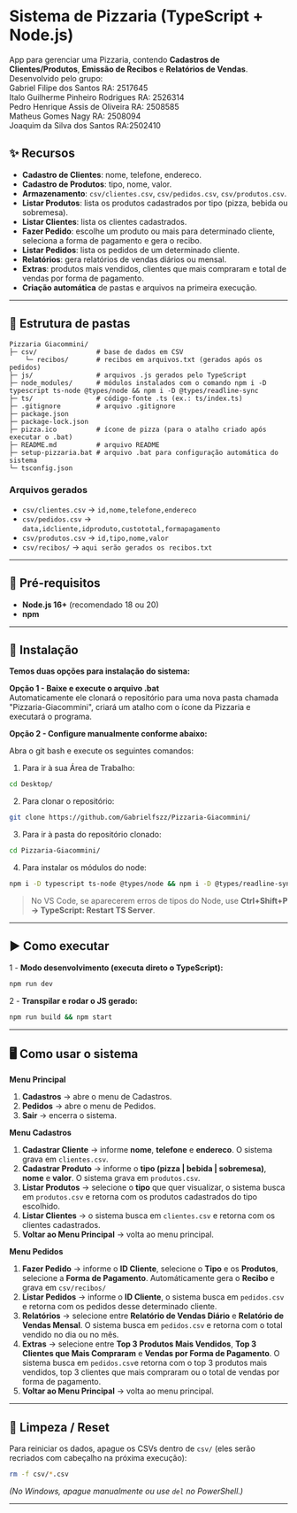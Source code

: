 # Sistema de Pizzaria (TypeScript + Node.js)

App para gerenciar uma Pizzaria, contendo **Cadastros de Clientes/Produtos**, **Emissão de Recibos** e **Relatórios de Vendas**.  
Desenvolvido pelo grupo:  
Gabriel Filipe dos Santos RA: 2517645  
Italo Guilherme Pinheiro Rodrigues RA: 2526314  
Pedro Henrique Assis de Oliveira RA: 2508585  
Matheus Gomes Nagy RA: 2508094   
Joaquim da Silva dos Santos RA:2502410

## ✨ Recursos

* **Cadastro de Clientes**: nome, telefone, endereco.
* **Cadastro de Produtos**: tipo, nome, valor.
* **Armazenamento**: `csv/clientes.csv`, `csv/pedidos.csv`, `csv/produtos.csv`.
* **Listar Produtos**: lista os produtos cadastrados por tipo (pizza, bebida ou sobremesa).
* **Listar Clientes**: lista os clientes cadastrados.
* **Fazer Pedido**: escolhe um produto ou mais para determinado cliente, seleciona a forma de pagamento e gera o recibo.
* **Listar Pedidos**: lista os pedidos de um determinado cliente.
* **Relatórios**: gera relatórios de vendas diários ou mensal.
* **Extras**: produtos mais vendidos, clientes que mais compraram e total de vendas por forma de pagamento.
* **Criação automática** de pastas e arquivos na primeira execução.

---

## 📁 Estrutura de pastas

```
Pizzaria Giacommini/
├─ csv/               # base de dados em CSV
    └─ recibos/       # recibos em arquivos.txt (gerados após os pedidos)
├─ js/                # arquivos .js gerados pelo TypeScript
├─ node_modules/      # módulos instalados com o comando npm i -D typescript ts-node @types/node && npm i -D @types/readline-sync
├─ ts/                # código-fonte .ts (ex.: ts/index.ts)
├─ .gitignore         # arquivo .gitignore
├─ package.json      
├─ package-lock.json  
├─ pizza.ico          # ícone de pizza (para o atalho criado após executar o .bat)
├─ README.md          # arquivo README
├─ setup-pizzaria.bat # arquivo .bat para configuração automática do sistema
└─ tsconfig.json      
```

### Arquivos gerados

* `csv/clientes.csv`  → `id,nome,telefone,endereco`
* `csv/pedidos.csv`    → `data,idcliente,idproduto,custototal,formapagamento`
* `csv/produtos.csv`    → `id,tipo,nome,valor`
* `csv/recibos/`    → `aqui serão gerados os recibos.txt`
---

## 🔧 Pré-requisitos

* **Node.js 16+** (recomendado 18 ou 20)
* **npm**

---

## 🚀 Instalação

**Temos duas opções para instalação do sistema:**

**Opção 1 - Baixe e execute o arquivo .bat**    
Automaticamente ele clonará o repositório para uma nova pasta chamada "Pizzaria-Giacommini", criará um atalho com o ícone da Pizzaria e executará o programa.

**Opção 2 - Configure manualmente conforme abaixo:**  

Abra o git bash e execute os seguintes comandos:

1. Para ir à sua Área de Trabalho:
```bash
cd Desktop/
```
2. Para clonar o repositório:
```bash
git clone https://github.com/Gabrielfszz/Pizzaria-Giacommini/
```
3. Para ir à pasta do repositório clonado:
```bash
cd Pizzaria-Giacommini/
```
4. Para instalar os módulos do node:
```bash
npm i -D typescript ts-node @types/node && npm i -D @types/readline-sync
```

> No VS Code, se aparecerem erros de tipos do Node, use **Ctrl+Shift+P → TypeScript: Restart TS Server**.

---

## ▶️ Como executar  

1 - **Modo desenvolvimento (executa direto o TypeScript):**

```bash
npm run dev
```

2 - **Transpilar e rodar o JS gerado:**

```bash
npm run build && npm start
```

---

## 🖥️ Como usar o sistema  

 **Menu Principal**  
1. **Cadastros** → abre o menu de Cadastros.  
2. **Pedidos** → abre o menu de Pedidos.  
3. **Sair** → encerra o sistema.  

 **Menu Cadastros**    
1. **Cadastrar Cliente** → informe **nome**, **telefone** e **endereco**. O sistema grava em `clientes.csv`.
2. **Cadastrar Produto** → informe o **tipo (pizza | bebida | sobremesa)**, **nome** e **valor**. O sistema grava em `produtos.csv`.
3. **Listar Produtos** → selecione o **tipo** que quer visualizar, o sistema busca em `produtos.csv` e retorna com os produtos cadastrados do tipo escolhido.
4. **Listar Clientes** → o sistema busca em `clientes.csv` e retorna com os clientes cadastrados.
5. **Voltar ao Menu Principal** → volta ao menu principal.

 **Menu Pedidos**
1. **Fazer Pedido** → informe o **ID Cliente**, selecione o **Tipo** e os **Produtos**, selecione a **Forma de Pagamento**. Automáticamente gera o **Recibo** e grava em `csv/recibos/`
2. **Listar Pedidos** → informe o **ID Cliente**, o sistema busca em `pedidos.csv` e retorna com os pedidos desse determinado cliente.
3. **Relatórios** → selecione entre **Relatório de Vendas Diário** e **Relatório de Vendas Mensal**. O sistema busca em `pedidos.csv` e retorna com o total vendido no dia ou no mês.
4. **Extras** → selecione entre **Top 3 Produtos Mais Vendidos**, **Top 3 Clientes que Mais Compraram** e **Vendas por Forma de Pagamento**.
O sistema busca em `pedidos.csv`e retorna com o top 3 produtos mais vendidos, top 3 clientes que mais compraram ou o total de vendas por forma de pagamento.
6. **Voltar ao Menu Principal** → volta ao menu principal.

---

## 🧹 Limpeza / Reset

Para reiniciar os dados, apague os CSVs dentro de `csv/` (eles serão recriados com cabeçalho na próxima execução):

```bash
rm -f csv/*.csv 
```

*(No Windows, apague manualmente ou use `del` no PowerShell.)*

---


